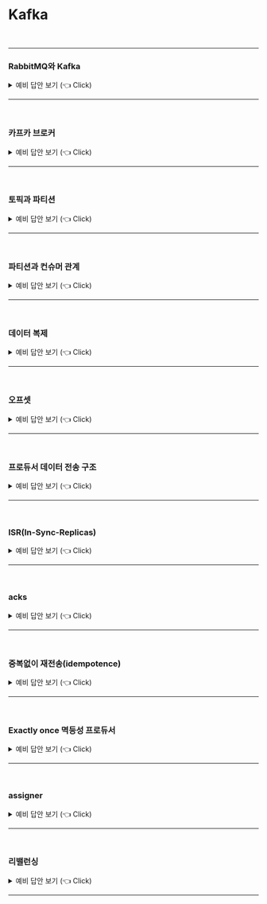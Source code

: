 # Kafka
<br>

-----------------------

### RabbitMQ와 Kafka

<details>
   <summary> 예비 답안 보기 (👈 Click)</summary>
<br />

-----------------------

서비스가 점점 발전하고 규모가 커지게 되면서 서로 통신하고 데이터를 교환하는 방법이 필요해졌다. 따라서 필요한 데이터를 담은 "메시지"라는 것을 한쪽에서 생성(produce)하면 다른 쪽에서 소비(consume)하는 구조를 사용하게 되었다. 이 역할을 하는 것이 RabbitMQ와 Kafka이다. 둘 다 한 곳에서 메시지를 넣어주면 필요한 곳에서 메시지를 꺼내 소비하는 방식으로 되어있지만 차이가 있다.

+ RabbitMQ
    - 전통적인 메시지 브로커
    - 생산자와 소비자간의 보장되는 메시지 전달에 초점을 맞춰 브로커 중심적인 특징
    - 컨슈머가 메시지를 가져가면 큐에는 더 이상 남지 않고 사라진다. 따라서 소비자와 메시지 브로커의 결합력이 높아지게 되어 트래픽이 증가하면 수평적으로 확장하는데 어렵다.
    - 이벤트 메시지가 성공적으로 전달되었다고 판단될 경우 이 메시지가 큐에서 삭제되어버리기 때문에 후에 다시 이벤트를 재생하기가 어렵다.
+ Kafka
    - 최신 기술인 이벤트 스트리밍 플랫폼
    - 토픽을 컨슈머가 가져간 후에도 이벤트 스트림에서 계속 토픽을 유지하기 때문에 오류 수정이 필요하거나 앱을 리빌드 하는 등의 상황에서 이벤트를 다시 재생시킬 수 있다.
    - 레코드들을 consume 해도 레코들이 삭제되지 않기 때문에 RabbitMQ에 비해 유연하고 느슨한 결합을 가져가게 되고 유연한 확장이 가능해진다.


</details>

-----------------------

<br>


### 카프카 브로커

<details>
   <summary> 예비 답안 보기 (👈 Click)</summary>
<br />

-----------------------

![broker](./image/kafka/broker.png)

> 카프카 프로듀서에서 데이터 발송 -> 카프카 브로커에 저장 -> 카프카 컨슈머가 브로커로부터 데이터를 받아서 처리

* 카프카 브로커는 카프카 클라이언트와 데이터를 주고받기 위해 사용하는 주체이자, 데이터를 분산 저장하여 장애가 발생하더라도 안전하게 사용할 수 있도록 도와주는 애플리케이션
* 보통 3대 이상의 브로커 서버를 1개의 클러스터로 묶어서 운영
* 프로듀서로부터 전달받은 데이터는 **파일 시스템에 저장**
  * 페이지 캐시(OS에서 파일 입출력의 성능 향상을 위해 만들어 놓은 메모리 영역)를 사용하여 디스크 입출력 속도를 높여 속도 이슈를 해결 => 힙 메모리 사이즈를 크게 조절할 필요가 없음.

#### 브로커 종류
* 컨트롤러
  * 다른 브로커 상태를 체크하고 브로커가 클러스터에서 빠지는 경우 해당 브로커에 존재하는 리더 파티션을 재분배
* 코디네이터
  * 컨슈머 그룹의 상태를 체크하고 파티션을 컨슈머와 매칭되도록 분배하는 역할
  * 컨슈머가 빠지면 파티션을 정상 동작 컨슈머로 할당하는 리벨런스
* 주키퍼(deprecated)
  * 4.0버전 이전에는 토픽, 파티션 위치 정보 등을 주키퍼를 통해 관리했으나 4.0버전부터는 카프카 내부적으로 관리

</details>

-----------------------

<br>

### 토픽과 파티션

<details>
   <summary> 예비 답안 보기 (👈 Click)</summary>
<br />

-----------------------

![topic](./image/kafka/topic.png)  

* 레코드 : 카프카 데이터 단위
* 토픽 : 레코드를 카테고리별로 구분하는 논리적 단위
* 파티션 : 토픽 내에서 데이터를 물리적으로 분할하는 단위

카프카에서의 데이터는 레코드라는 단위로 표현한다.  

하나의 토픽은 여러 개의 파티션으로 구성되어있고 레코드는   
데이터를 구분하기 위해 토픽으로 데이터를 분류한다. 해당 토픽으로 들어온 데이터는  


</details>

-----------------------

<br>


### 파티션과 컨슈머 관계

<details>
   <summary> 예비 답안 보기 (👈 Click)</summary>
<br />

-----------------------

![partition](./image/kafka/partition.png)  

여러 개의 컨슈머는 동일한 컨슈머 그룹 Id로 컨슈머 그룹으로 묶을 수 있다.  
파티션과 컨슈머 그룹 내의 컨슈머는 N:1 관계로 파티션은 컨슈머 그룹 내에서 단 하나의 컨슈머에만 매핑될 수 있지만, 컨슈머는 다양한 파티션을 매핑할 수 있다.  

따라서 최대한 성능을 뽑아내려면 토픽의 파티션 개수와 컨슈머의 개수를 일치시키면 된다.

#### 파티션 개수
최초 토픽 생성 시, 파티션 개수를 지정할 수 있다. 파티션 개수는 늘릴 수는 있지만 줄일 수는 없으므로 다음을 고려해야 한다.
* 프로듀서와 컨슈머 데이터 처리량
  * 프로듀서 전송량 < 컨슈머 데이터 처리량 * 파티션 개수
  * ex) 프로듀서가 초당 1000개의 레코드를 보고, 컨슈머가 초당 100개의 레코드를 처리할 수 있다면 해당 토픽의 파티션은 최소 10개 이상이어야 한다.
* 메시지 키 사용 여부(데이터 처리 순서)
  * 메시지 키를 사용하면 메시지 키 해싱값으로 파티션을 결정하므로 메시지 키가 같다면 해당 레코드는 항상 같은 파티션으로 전송된다.
  * 처리 순서가 보장되어야 한다면 최대한 파티션 변화가 발생하지 않는 방식으로 운영해야 하고 파티션 개수가 변해야만 한다면 커스텀 파티셔너를 개발해야 한다. 따라서 애초부터 파티션 개수를 넉넉하게 잡는 것이 권장된다.
* 브로커 영향도
  * 파티션이 늘어나는 만큼 브로커에서 접근하는 파일 개수가 많아진다. 데이터 양이 많아져서 파티션 개수를 늘려야하는 상황이라면 브로커 당 파티션 개수를 확인하고 파티션 개수가 너무 많다면 카프카 브로커 개수를 늘려야한다.


</details>

-----------------------

<br>

### 데이터 복제

<details>
   <summary> 예비 답안 보기 (👈 Click)</summary>
<br />

-----------------------


![replica](./image/kafka/replica.png)

카프카는 데이터 복제를 통해 클러스터로 묶인 브로커 중 일부에 장애가 발생하더라도 데이터를 유실하지 않고 안전하게 동작하기 위해 파티션 단위로 복제된다. 토픽을 생성할 때 파티션의 복제 개수도 같이 설정하는데 직접 옵션을 선택하지 않으면 브로커에 설정된 옵션 값을 따라간다. 복제 개수의 최솟값은 1(복제없음)이고 최댓값은 브로커 개수만큼 사용할 수 있다. 

예를 들어 복제 개수가 3(자신+복제2개)으로 총 3개의 파티션이 구성된다면 리더 파티션과 팔로워 파티션으로 구성된다. 프로듀서 또는 컨슈머와 직접 통신하는 파티션을 리더 파티션, 복제 데이터를 갖는 나머지 파티션을 팔로워 파티션이라고 한다. 팔로워 파티션들은 리더 파티션의 오프셋을 확인하여 현재 자신이 가지고 있는 오프셋과 차이가 나는 경우 리더 파티션으로부터 데이터를 가져와서 자신의 파티션에 복제한다. 만약 리더 파티션을 갖고 있는 브로커에 장애가 발생해 다운되면 팔로워 파티션 중 하나가 리더 파티션 지위를 넘겨받는다. 이를 통해 데이터가 유실되지 않고 컨슈머, 프로듀서가 데이터를 주고받도록 동작할 수 있게 된다.

</details>

-----------------------

<br>



### 오프셋

<details>
   <summary> 예비 답안 보기 (👈 Click)</summary>
<br />

-----------------------

![offset](image/kafka/offset.png)  


레코드는 저장될 때 오프셋 값이 부여된다. 오프셋은 컨슈머 그룹이 데이터를 어디까지 읽어갔는지 확인하는 용도로 사용된다. 컨슈머 그룹은 토픽의 특정 파티션으로부터 데이터를 가져가서 처리하고 파티션의 어느 레코드까지 읽었는지 알리기 위해 데이터를 처리한 뒤 오프셋을 커밋한다.

> cf) 레코드가 브로커에 저장되면 적재된 레코드는 수정할 수 없고 로그 리텐션 기간 또는 용량 정책에 의해서만 삭제가 가능하다. 로그 세그먼트 파일은 기본적으로 1GB의 크기를 채우면 닫히고 retention 옵션에 의해 삭제된다.  



</details>

-----------------------

<br>

### 프로듀서 데이터 전송 구조

<details>
   <summary> 예비 답안 보기 (👈 Click)</summary>
<br />

-----------------------

![producer](image/kafka/producer.png)  

> ProducerRecord -> send 호출 -> Partitioner -> Accumulator 내부에 토픽별로 배치를 만들어 저장 -> sender -> 카프카 클러스터

프로듀서는 데이터를 전송할 때, 파티셔너에 의해 전송되는 파티션을 정한다. 파티셔너에 의해 구분된 레코드는 전송되기 전에 Accumulator에 의해 데이터가 버퍼로 쌓이고 버퍼로 쌓인 데이터는 배치라는 묶음으로 한번에 전송된다. 


</details>

-----------------------

<br>


### ISR(In-Sync-Replicas)

<details>
   <summary> 예비 답안 보기 (👈 Click)</summary>
<br />

-----------------------

ISR은 리더 파티션과 팔로워 파티션이 모두 싱크된 상태를 의미한다.

팔로워 파티션은 리더 파티션의 데이터를 복제하는데 시간이 걸리기 때문에 싱크가 안된 시점이 존재한다. 따라서 일정 주기로 복제되었는지를 확인하고 복제되지 않는다면 해당 팔로워 파티션은 ISR 그룹에서 제외된다.

ISR 그룹에 묶인 파티션은 모두 동일한 데이터가 존재함을 보장하기 때문에 리더 파티션 선출 자격을 갖는다.


</details>

-----------------------

<br>


### acks

<details>
   <summary> 예비 답안 보기 (👈 Click)</summary>
<br />

-----------------------

acks 옵션은 프로듀서가 전송한 데이터가 카프카 클러스터에 얼마나 신뢰성 높게 저장할지 지정할 수 있다.

* acks=0 : 데이터를 전송하기만 하고 적재되었는지 신경쓰지 않음
* acks=1 : 리더 파티션에 정상적으로 적재되었는지 확인
* acks=all 또는 acks=-1 : ISR 그룹에 포함된 모든 파티션에 적재되었는지 확인


all 옵션을 사용할 경우, min.insync.replicas 옵션(최소 ISR 그룹 파티션 개수)을 주의해야 한다.  


브로커 개수가 3개이고 파티션 복제 개수가 3이라고 했을때, 해당 옵션을 3으로 지정한다면 브로커 한개에 장애가 발생했을때, 해당 옵션을 충족하지 못하므로 전면 장애가 발생한다.(파티션 복제 개수는 브로커 개수보다 크면 의미가 없다.)  

**따라서 min.insync.replicas 옵션은 파티션 복제본 개수보다 작아야만 한다.**

producer의 권장 옵션은 브로커 3개라고 가정했을때, acks=all, 파티션 복제 3, min.insync.replicas 2이다. 

</details>

-----------------------

<br>


### 중복없이 재전송(idempotence)

<details>
   <summary> 예비 답안 보기 (👈 Click)</summary>
<br />

-----------------------

![retry](image/kafka/retry.png)  

producer는 acks=1 or all 인 경우, 레코드를 전송하고 브로커에서 응답이 없으면 producer는 delivery.timeout.ms 시간 동안 재시도를 한다. 하지만 브로커에는 정상 적재되었으나 네트워크 오류로 ack를 받지 못한 경우에도 producer는 재시도를 하게 된다. 프로듀서는 브로커로 레코드를 전송할 때, producerId와 sequence(레코드 고유 번호)를 header에 저장하여 전송하기 때문에 sequence가 중복되면 레코드를 적재하지 않고 ack 응답만 다시 보낸다.  

해당 옵션은 max.in.flight.requests.per.connection 값과 함께 사용되며 해당 값은 1이상 5이하여야만 한다.  

예를 들어, connection 값이 3이라고 한다면 전송 배치 개수가 batch1,2,3 으로 묶이는데 2에서 실패한다면 indempotence 옵션에 의해 sequence가 정렬되지 않게 왔으므로 outOfOrderSequenceException이 발생하여 2부터 다시 보내게 된다. 만약 1부터 다시 보내더라도 이미 적재되어있는 경우는 무시한다.


</details>

-----------------------


<br>

### Exactly once 멱등성 프로듀서

<details>
   <summary> 예비 답안 보기 (👈 Click)</summary>
<br />

-----------------------

* retries 1이상 : 재시도 횟수
* acks=all or -1 : ISR 그룹이 모두 복제가 성공한지 확인
* min.insync.replicas : ISR 그룹 내 복제 최소 개수
* enable.idempotence=true : 레코드 쓰기 작업을 단 한번만 허용
  * max.in.flight.requests.per.connection= 1이상 5이하 값 : 한번에 보낼 수 있는 배치 개수
  * idempotence 사용하려면 5 이하여야하는 조건이 있다.


컨슈머 단에서는 offset 커밋에서 네트워크 문제로 제대로 전달되지 않아 동일한 데이터를 중복해서 처리하는 경우가 발생할 수 있다. 따라서 zero-payload 방식으로 id값만 받아서 메시지 처리 시 데이터를 조회해서 처리하는 방식으로 멱등성 있게 구성해야 한다.


<br>

> 멱등성 프로듀서의 한계
멱등성 프로듀서는 동일한 세션 내에서만 정확히 한 번의 전달을 보장합니다. 여기서 '동일한 세션'이란, PID(Producer ID)의 생명주기를 의미합니다. 만약 멱등성 프로듀서로 작동하는 프로듀서 애플리케이션에 문제가 발생해 종료되고 다시 시작하면 PID가 된다. 동일한 데이터를 전송하더라도, PID가 바뀌면 브로커는 다른 프로듀서 애플리케이션이 다른 데이터를 보냈다고 판단한다. 따라서 멱등성 프로듀서는 장애가 발생하지 않는 상황에서만 데이터를 정확히 한 번 적재하는 것을 보장한다는 점을 명심해야 한다.

</details>

-----------------------

<br>

### assigner

<details>
   <summary> 예비 답안 보기 (👈 Click)</summary>
<br />

-----------------------

* RoundRobinAssignor : 파티션을 하나씩 순차적으로 컨슈머에 할당
* RangeAssigner : 파티션 번호 range에 따라 같은 range에 있다면 같은 컨슈머에 할당
* StickyAssignor : RoundRobinAssignor와 동일하나 리밸선싱 시에 Eager로 다 초기화되더라도 재분배 시 이전 매핑을 그대로 가져가며 사라진 컨슈머에 대해서만 RoundRobinAssignor 방식을 다시 사용
* CoorperativeStickyAssignor : RoundRobinAssignor와 동일하나 Cooperative이기 때문에 죽은 컨슈머에 붙어있던 파티션만 RoundRobinAssignor 방식으로 동작


</details>

-----------------------

<br>


### 리밸런싱

<details>
   <summary> 예비 답안 보기 (👈 Click)</summary>
<br />

-----------------------

* Eager
  * 리밸런싱 시 기존 컨슈머들의 모든 파티션 할당을 취소하고 재 할당 전까지 메시지를 소비하지 않는다.
* cooperative
  * 리밸런싱 시 모든 파티션 할당을 취소하지 않고 대상이 되는 컨슈머들에 대해서 파티션에 따라 점진적으로 컨슈머를 할당한다.
    * 예를 들어, consumer1(partiton 1,3), consumer2(partition2) 상태에서 consumer3가 추가된다면 partition3만 consumer3로 매핑이 이동된다.


#### 리밸런싱이 발생하는 경우
* 컨슈머가 추가되는 상황
* 컨슈머가 제외되는 상황
  * 종료되고 코디네이터가 이를 인지하지 못해도 heartbeat 간격 수신을 받지 못하면 종료된 것으로 판단


<br>

![rebalance](image/kafka/rebalance.webp)  


1. 컨슈머가 추가/종료된 경우 기존 컨슈머들은 그룹에 다시 조인하기 위해 코디네이터에 조인 요청을 보낸다.
2. 코디네이터는 __모든 컨슈머로부터 조인 요청__ 을 받으면 리더를 선정한다.
  * 그룹 내 특정 컨슈머가 rebalanceTimeout 시간 내에 poll을 호출하지 않은 경우 컨슈머 그룹에서 제외된다.
3. 리더는 각 컨슈머에게 파티션 할당을 결정하고 결정된 사항을 코디네이터에게 전달한다.
4. 팔로워들은 할당된 파티션 정보를 얻기 위해 코디네이터에게 다시 요청한다.

위 과정은 poll 메서드 안에서 진행된다. 위 과정은 eager이지만 cooperative는 2번 과정에서 연관된 일부 컨슈머만 조인 요청을 보낸다는 차이가 있다.

<br>


#### 배포 고려 사항

![rebalance-2](image/kafka/rebalance-2.webp)  

eager나 cooperative 모드 둘다 리밸런싱 되는 경우, 전체/일부 컨슈머가 조인 요청을 보내고 파티션을 할당받기 까지 소비가 중단된다. 이때 먼저 poll을 한 컨슈머가 있고 레코드를 처리하고 있는 컨슈머가 처리가 조금 오래걸려서 처리 이후에 poll을 한 경우, 미리 poll을 요청한 컨슈머는 그만큼 기다리게 된다.  

레코드 데이터 처리 시간이 짧다면 문제가 없지만 긴 경우에는 컨슈머 lag이 쌓이는 문제가 발생한다. 컨슈머의 데이터 처리 속도가 느리다면 **max.poll.records** 옵션을 작게 설정하는 방법이 있다. 이를 작게 설정한다고 해도 성능에 큰 영향을 주진 않는다.  


<Br>

![rebalance-3](image/kafka/rebalance-3.webp)  


이유는 컨슈머가 레코드를 가져올때 Fetcher를 사용하기 때문이다. Fetcher는 poll 호출 시, 컨슈머 내에 데이터가 없다면 브로커로부터 데이터를 가져오고 이미 있다면 브로커에 요청을 보내지 않고 Fetcher 내의 데이터를 전달해준다. 따라서 Fetcher가 브로커에서 데이터를 얼마나 가져올지 정하는 옵션인 fetch.max.bytes, max.partition.fetch.bytes 설정 성능이 큰 영향을 주는 것이지 max.poll.records 속성을 낮추는 것은 큰 영향이 없다.  

만약 애초에 레코드 처리 자체가 속도가 매우 느리다면 레코드를 별도의 스레드 풀에서 처리하는 모델을 고려해봐야 한다.  



</details>

-----------------------

